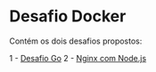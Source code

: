 # Desafio Docker

Contém os dois desafios propostos:

1 - [Desafio Go](/go/README.md)
2 - [Nginx com Node.js](/nginx_node/README.md)
